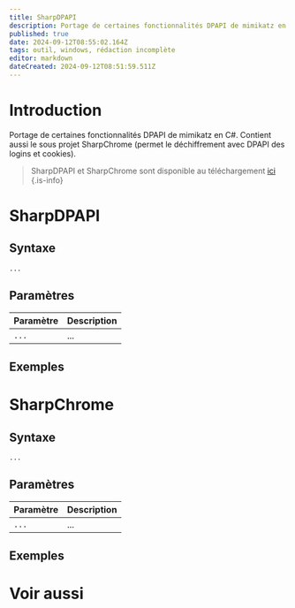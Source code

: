 ```yaml
---
title: SharpDPAPI
description: Portage de certaines fonctionnalités DPAPI de mimikatz en C#. Contient aussi le sous projet SharpChrome (permet le déchiffrement avec DPAPI des logins et cookies).
published: true
date: 2024-09-12T08:55:02.164Z
tags: outil, windows, rédaction incomplète
editor: markdown
dateCreated: 2024-09-12T08:51:59.511Z
---
```


# Introduction

Portage de certaines fonctionnalités DPAPI de mimikatz en C#. Contient aussi le sous projet SharpChrome (permet le déchiffrement avec DPAPI des logins et cookies).

>  SharpDPAPI et SharpChrome sont disponible au téléchargement [ici](https://github.com/GhostPack/SharpDPAPI)
{.is-info}

# SharpDPAPI

## Syntaxe

`...`

## Paramètres

| Paramètre | Description |
| --------- | ----------- |
| `...`     | ...         |

## Exemples

# SharpChrome

## Syntaxe

`...`

## Paramètres

| Paramètre | Description |
| --------- | ----------- |
| `...`     | ...         |

## Exemples

# Voir aussi

